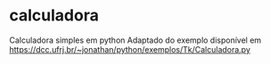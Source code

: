 # calculadora
 Calculadora simples em python
 Adaptado do exemplo disponível em https://dcc.ufrj.br/~jonathan/python/exemplos/Tk/Calculadora.py

